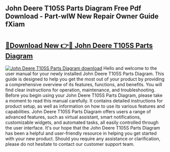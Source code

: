 ## John Deere T105S Parts Diagram Free Pdf Download - Part-wlW New Repair Owner Guide fXiam

# <h2><a href="http://dfprtj8.blite.top/?on=John+Deere+T105S+Parts+Diagram">🔗Download New 👉🔴 John Deere T105S Parts Diagram</a></h2>

[![John Deere T105S Parts Diagram download](https://i.imgur.com/lujVjoI.png)](http://dfprtj8.blite.top/?on=John+Deere+T105S+Parts+Diagram)
Hello and welcome to the user manual for your newly installed John Deere T105S Parts Diagram. This guide is designed to help you get the most out of your product by providing a comprehensive overview of its features, functions, and benefits. You will find clear instructions for operation, maintenance, and troubleshooting. Before you begin using your John Deere T105S Parts Diagram, please take a moment to read this manual carefully. It contains detailed instructions for product setup, as well as information on how to use its various features and capabilities. John Deere T105S Parts Diagram offers users a range of advanced features, such as virtual assistant, smart notifications, customizable widgets, and automated tasks, all easily controlled through the user interface. It's our hope that the John Deere T105S Parts Diagram has been a helpful and user-friendly resource in helping you get started with your new product. Should you require any assistance or clarification, please do not hesitate to contact our customer support team.

